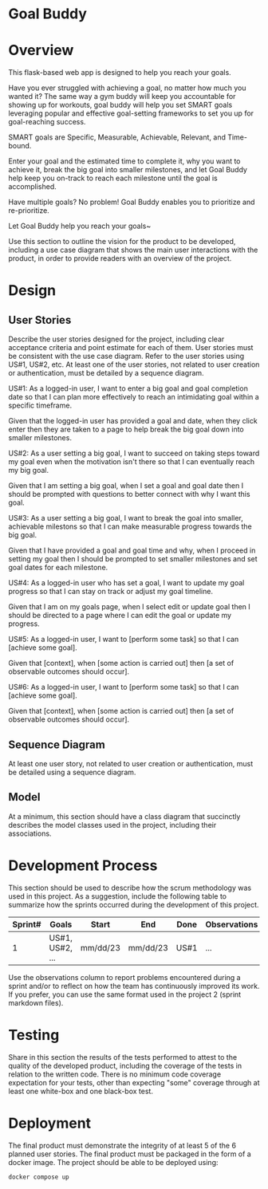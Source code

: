 # Goal Buddy

# Overview

This flask-based web app is designed to help you reach your goals. 

Have you ever struggled with achieving a goal, no matter how much you wanted it? 
The same way a gym buddy will keep you accountable for showing up for workouts, goal buddy will help you set SMART goals leveraging popular and effective goal-setting frameworks to set you up for goal-reaching success. 

SMART goals are Specific, Measurable, Achievable, Relevant, and Time-bound. 

Enter your goal and the estimated time to complete it, why you want to achieve it, break the big goal into smaller milestones, and let Goal Buddy help keep you on-track to reach each milestone until the goal is accomplished. 

Have multiple goals? No problem! Goal Buddy enables you to prioritize and re-prioritize.

Let Goal Buddy help you reach your goals~

Use this section to outline the vision for the product to be developed, including a use case diagram that shows the main user interactions with the product, in order to provide readers with an overview of the project.

# Design

## User Stories

Describe the user stories designed for the project, including clear acceptance criteria and point estimate for each of them. User stories must be consistent with the use case diagram. Refer to the user stories using US#1, US#2, etc. At least one of the user stories, not related to user creation or authentication, must be detailed by a sequence diagram. 

US#1: As a logged-in user, I want to enter a big goal and goal completion date so that I can plan more effectively to reach an intimidating goal within a specific timeframe. 

Given that the logged-in user has provided a goal and date, when they click enter then they are taken to a page to help break the big goal down into smaller milestones.

US#2: As a user setting a big goal, I want to succeed on taking steps toward my goal even when the motivation isn't there so that I can eventually reach my big goal.

Given that I am setting a big goal, when I set a goal and goal date then I should be prompted with questions to better connect with why I want this goal.

US#3: As a user setting a big goal, I want to break the goal into smaller, achievable milestons so that I can make measurable progress towards the big goal.

Given that I have provided a goal and goal time and why, when I proceed in setting my goal then I should be prompted to set smaller milestones and set goal dates for each milestone.

US#4: As a logged-in user who has set a goal, I want to update my goal progress so that I can stay on track or adjust my goal timeline.

Given that I am on my goals page, when I select edit or update goal then I should be directed to a page where I can edit the goal or update my progress.

US#5: As a logged-in user, I want to [perform some task] so that I can [achieve some goal].

Given that [context], when [some action is carried out] then [a set of observable outcomes should occur].

US#6: As a logged-in user, I want to [perform some task] so that I can [achieve some goal].

Given that [context], when [some action is carried out] then [a set of observable outcomes should occur].

## Sequence Diagram

At least one user story, not related to user creation or authentication, must be detailed using a sequence diagram.

## Model 

At a minimum, this section should have a class diagram that succinctly describes the model classes used in the project, including their associations.

# Development Process 

This section should be used to describe how the scrum methodology was used in this project. As a suggestion, include the following table to summarize how the sprints occurred during the development of this project.

|Sprint#|Goals|Start|End|Done|Observations|
|---|---|---|---|---|---|
|1|US#1, US#2, ...|mm/dd/23|mm/dd/23|US#1|...|

Use the observations column to report problems encountered during a sprint and/or to reflect on how the team has continuously improved its work. If you prefer, you can use the same format used in the project 2 (sprint markdown files). 

# Testing 

Share in this section the results of the tests performed to attest to the quality of the developed product, including the coverage of the tests in relation to the written code. There is no minimum code coverage expectation for your tests, other than expecting "some" coverage through at least one white-box and one black-box test.

# Deployment 

The final product must demonstrate the integrity of at least 5 of the 6 planned user stories. The final product must be packaged in the form of a docker image. The project should be able to be deployed using: 

```
docker compose up
```
